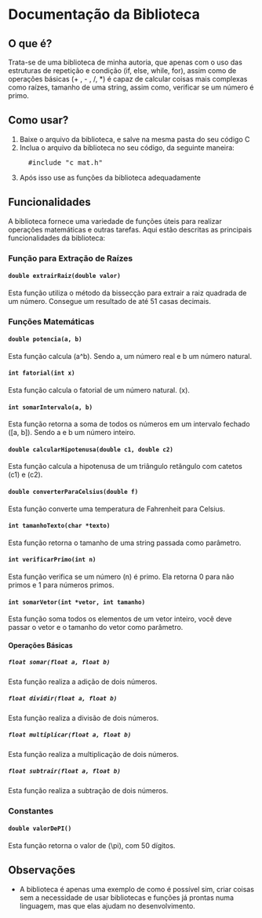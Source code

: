 
# Documentação da Biblioteca
## O que é? 
 Trata-se de uma biblioteca de minha autoria, que apenas com o uso das estruturas de repetição e condição (if, else, while, for), assim como de operações básicas (+ , - , /, *) é capaz de calcular coisas mais complexas como raízes, tamanho de uma string, assim como, verificar se um número é primo.
## Como usar?
<ol>
 <li>
  Baixe o arquivo da biblioteca, e salve na mesma pasta do seu código C
 </li>
 <li>
  Inclua o arquivo da biblioteca no seu código, da seguinte maneira: 
   <pre>
  #include "c_mat.h"
</pre>
 </li>
 <li>
  Após isso use as funções da biblioteca adequadamente
 </li>
</ol>

## Funcionalidades

A biblioteca fornece uma variedade de funções úteis para realizar operações matemáticas e outras tarefas. Aqui estão descritas as principais funcionalidades da biblioteca:

### Função para Extração de Raízes

#### `double extrairRaiz(double valor)`

Esta função utiliza o método da bissecção para extrair a raiz quadrada de um número. Consegue um resultado de até 51 casas decimais. 

### Funções Matemáticas

#### `double potencia(a, b)`

Esta função calcula \(a^b\). Sendo a, um número real e b um número natural. 

#### `int fatorial(int x)`

Esta função calcula o fatorial de um número natural. \(x\).

#### `int somarIntervalo(a, b)`

Esta função retorna a soma de todos os números em um intervalo fechado \([a, b]\).
Sendo a e b um número inteiro. 

#### `double calcularHipotenusa(double c1, double c2)`

Esta função calcula a hipotenusa de um triângulo retângulo com catetos \(c1\) e \(c2\).

#### `double converterParaCelsius(double f)`

Esta função converte uma temperatura de Fahrenheit para Celsius.

#### `int tamanhoTexto(char *texto)`

Esta função retorna o tamanho de uma string passada como parâmetro. 

#### `int verificarPrimo(int n)`

Esta função verifica se um número \(n\) é primo. Ela retorna 0 para não primos e 1 para números primos. 

#### `int somarVetor(int *vetor, int tamanho)`

Esta função soma todos os elementos de um vetor inteiro, você deve passar o vetor e o tamanho do vetor como parâmetro. 

#### Operações Básicas

##### `float somar(float a, float b)`

Esta função realiza a adição de dois números.

##### `float dividir(float a, float b)`

Esta função realiza a divisão de dois números.

##### `float multiplicar(float a, float b)`

Esta função realiza a multiplicação de dois números.

##### `float subtrair(float a, float b)`

Esta função realiza a subtração de dois números.

### Constantes

#### `double valorDePI()`

Esta função retorna o valor de \(\pi\)\, com 50 dígitos. 

## Observações
 - A biblioteca é apenas uma exemplo de como é possível sim, criar coisas sem a necessidade de usar bibliotecas e funções já prontas numa linguagem, mas que elas ajudam no desenvolvimento.

